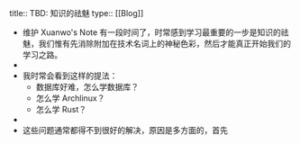 title:: TBD: 知识的祛魅
type:: [[Blog]]

- 维护 Xuanwo's Note 有一段时间了，时常感到学习最重要的一步是知识的祛魅，我们惟有先消除附加在技术名词上的神秘色彩，然后才能真正开始我们的学习之路。
-
- 我时常会看到这样的提法：
	- 数据库好难，怎么学数据库？
	- 怎么学 Archlinux？
	- 怎么学 Rust？
-
- 这些问题通常都得不到很好的解决，原因是多方面的，首先